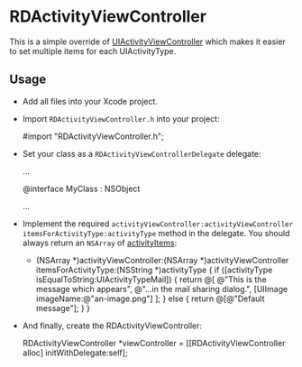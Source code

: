 # RDActivityViewController

This is a simple override of [UIActivityViewController](http://developer.apple.com/library/ios/#documentation/UIKit/Reference/UIActivityViewController_Class/Reference/Reference.html%23//apple_ref/occ/cl/UIActivityViewController) which makes it easier to set multiple items for each UIActivityType.

## Usage

* Add all files into your Xcode project.

* Import `RDActivityViewController.h` into your project:
    
    #import "RDActivityViewController.h";

* Set your class as a `RDActivityViewControllerDelegate` delegate:

    ...

    @interface MyClass : NSObject <RDActivityViewControllerDelegate>

    ...

* Implement the required `activityViewController:activityViewController itemsForActivityType:activityType` method in the delegate. You should always return an `NSArray` of [activityItems](http://developer.apple.com/library/ios/#documentation/UIKit/Reference/UIActivityViewController_Class/Reference/Reference.html%23//apple_ref/occ/cl/UIActivityViewController):

    - (NSArray *)activityViewController:(NSArray *)activityViewController itemsForActivityType:(NSString *)activityType {
        if ([activityType isEqualToString:UIActivityTypeMail]) {
            return @[
                @"This is the message which appears",
                @"...in the mail sharing dialog.",
                [UIImage imageName:@"an-image.png"]
            ];
        } else {
            return @[@"Default message"];
        }
    }

* And finally, create the RDActivityViewController:

    RDActivityViewController *viewController = [[RDActivityViewController alloc] initWithDelegate:self];
